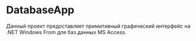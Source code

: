 # DatabaseApp

Данный проект предоставляет примитивный графический интерфейс на .NET Windows From для баз данных MS Access.
